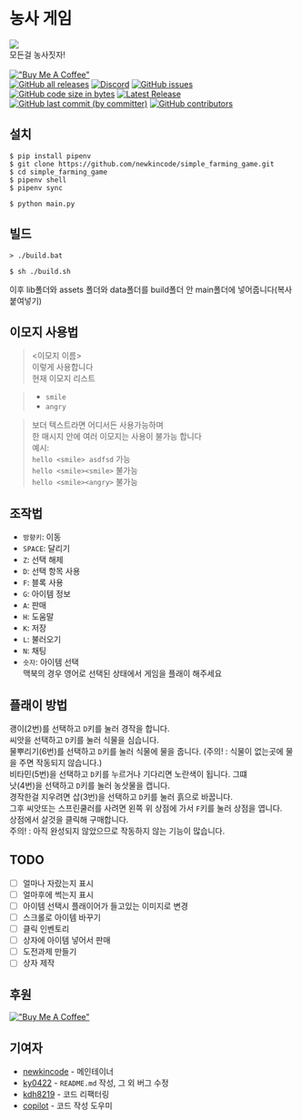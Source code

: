 # 농사 게임
![](https://capsule-render.vercel.app/api?type=waving&color=0:feac5e,50:c779d0,100:4bc0c8&height=300&section=header&text=Simple%20Farming%20Game&desc=Let%27s%20farm%20everything!&fontColor=fff)<br>
모든걸 농사짓자!<br><br>
[!["Buy Me A Coffee"](https://www.buymeacoffee.com/assets/img/custom_images/orange_img.png)](https://www.buymeacoffee.com/newkinidev)<br>
[![GitHub all releases](https://img.shields.io/github/downloads/simple-farming-game/simple_farming_game/total)](https://github.com/simple-farming-game/simple_farming_game/releases)
[![Discord](https://img.shields.io/discord/1111933622543470643)](https://discord.gg/cNdPGvCgJh)
[![GitHub issues](https://img.shields.io/github/issues/simple-farming-game/simple_farming_game)](https://github.com/simple-farming-game/simple_farming_game/issues)
[![GitHub code size in bytes](https://img.shields.io/github/languages/code-size/simple-farming-game/simple_farming_game)](https://github.com/simple-farming-game/simple_farming_game)
[![Latest Release](https://img.shields.io/github/v/release/simple-farming-game/simple_farming_game)](https://github.com/simple-farming-game/simple_farming_game/releases)
[![GitHub last commit (by committer)](https://img.shields.io/github/last-commit/simple-farming-game/simple_farming_game)](https://github.com/simple-farming-game/simple_farming_game)
[![GitHub contributors](https://img.shields.io/github/contributors/simple-farming-game/simple_farming_game)](https://github.com/simple-farming-game/simple_farming_game)




## 설치

```console
$ pip install pipenv
$ git clone https://github.com/newkincode/simple_farming_game.git
$ cd simple_farming_game
$ pipenv shell
$ pipenv sync

$ python main.py
```

## 빌드

```console
> ./build.bat
```
```console
$ sh ./build.sh
```
이후 lib폴더와 assets 폴더와 data폴더를 build폴더 안 main폴더에 넣어줍니다(복사 붙여넣기)

## 이모지 사용법
> <이모지 이름><br>
> 이렇게 사용합니다<br>
> 현재 이모지 리스트<br>

> -   `smile`<br>
> -   `angry`<br>

> 보더 텍스트라면 어디서든 사용가능하며<br>
> 한 매시지 안에 여러 이모지는 사용이 불가능 합니다<br>
> 예시: <br>
> `hello <smile> asdfsd` 가능<br>
> `hello <smile><smile>` 불가능<br>
> `hello <smile><angry>` 불가능<br>

## 조작법

-   `방향키`: 이동
-   `SPACE`: 달리기
-   `Z`: 선택 해제
-   `D`: 선택 항목 사용
-   `F`: 블록 사용
-   `G`: 아이템 정보
-   `A`: 판매
-   `H`: 도움말
-   `K`: 저장
-   `L`: 불러오기
-   `N`: 채팅
-   `숫자`: 아이템 선택 <br>
맥북의 경우 영어로 선택된 상태에서 게임을 플래이 해주세요

## 플래이 방법
괭이(2번)를 선택하고 `D`키를 눌러 경작을 합니다.  
씨앗을 선택하고 `D`키를 눌러 식물을 심습니다.  
물뿌리기(6번)를 선택하고 `D`키를 눌러 식물에 물을 줍니다. (주의! : 식물이 없는곳에 물을 주면 작동되지 않습니다.)  
비타민(5번)을 선택하고 `D`키를 누르거나 기다리면 노란색이 됩니다. 그떄  
낫(4번)을 선택하고 `D`키를 눌러 농삿물을 캡니다.  
경작한걸 지우려면 삽(3번)을 선택하고 `D`키를 눌러 흙으로 바꿉니다.  
그후 씨앗또는 스프린쿨러를 사려면 왼쪽 위 상점에 가서 `F`키를 눌러 상점을 엽니다.  
상점에서 살것을 클릭해 구매합니다.  
주의! : 아직 완성되지 않았으므로 작동하지 않는 기능이 많습니다.  

## TODO

-   [ ] 얼마나 자랐는지 표시
-   [ ] 얼마후에 썩는지 표시
-   [ ] 아이템 선택시 플래이어가 들고있는 이미지로 변경
-   [ ] 스크롤로 아이템 바꾸기
-   [ ] 클릭 인벤토리
-   [ ] 상자에 아이템 넣어서 판매
-   [ ] 도전과제 만들기
-   [ ] 상자 제작
## 후원
[!["Buy Me A Coffee"](https://www.buymeacoffee.com/assets/img/custom_images/orange_img.png)](https://www.buymeacoffee.com/newkinidev)

## 기여자

-   [newkincode](https://github.com/newkincode) - 메인테이너
-   [ky0422](https://github.com/ky0422) - `README.md` 작성, 그 외 버그 수정
-   [kdh8219](https://github.com/kdh8219) - 코드 리팩터링
-   [copilot](https://github.com/features/copilot) - 코드 작성 도우미
